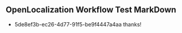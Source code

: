 ## OpenLocalization Workflow Test MarkDown
* 5de8ef3b-ec26-4d77-91f5-be9f4447a4aa thanks!

<!--HONumber=Jul16_HO4-->


